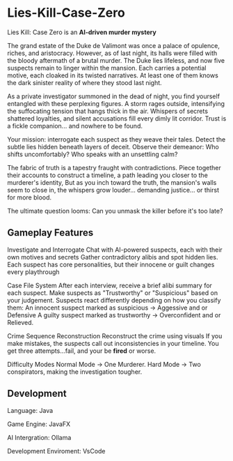 # Lies-Kill-Case-Zero
Lies Kill: Case Zero is an **AI-driven murder mystery**

  The grand estate of the Duke de Valimont was once a palace of opulence, riches, and aristocracy. However, as of last night,
  its halls were filled with the bloody aftermath of a brutal murder. The Duke lies lifeless, and now five suspects remain to linger within the mansion.
  Each carries a potential motive, each cloaked in its twisted narratives. At least one of them knows the dark sinister reality of where they stood last night.

  As a private investigator summoned in the dead of night, you find yourself entangled with these perplexing figures. A storm rages outside, intensifying the suffocating tension that hangs thick in the air.
  Whispers of secrets shattered loyalties, and silent accusations fill every dimly lit corridor.
  Trust is a fickle companion... and nowhere to be found.

  Your mission: interrogate each suspect as they weave their tales. Detect the subtle lies hidden beneath layers of deceit. Observe their demeanor:
  Who shifts uncomfortably? Who speaks with an unsettling calm?

  The fabric of truth is a tapestry fraught with contradictions. Piece together their accounts to construct a timeline, a path leading you closer to the murderer's identity,
  But as you inch toward the truth, the mansion's walls seem to close in, the whispers grow louder... demanding justice... or thirst for more blood.

  The ultimate question looms: Can you unmask the killer before it's too late?

##  Gameplay Features
   Investigate and Interrogate
            Chat with AI-powered suspects, each with their own motives and secrets
            Gather contradictory alibis and spot hidden lies.
            Each suspect has core personalities, but their innocene or guilt changes every playthrough
        
   Case File System
            After each interview, receive a brief alibi summary for each suspect.
            Make suspects as "Trustworthy" or "Suspicious" based on your judgement.
            Suspects react differently depending on how you classify them:
                An innocent suspect marked as suspicious -> Aggessive and or Defensive
                A guilty suspect marked as trustworthy -> Overconfident and or Relieved.
        
   Crime Sequence Reconstruction
            Reconstruct the crime using visuals
            If you make mistakes, the suspects call out inconsistencies in your timeline.
            You get three attempts...fail, and your be **fired** or worse.
        
   Difficulty Modes
            Normal Mode -> One Murderer.
            Hard Mode -> Two conspirators, making the investigation tougher.

##  Development
  Language: Java
      
  Game Engine: JavaFX
  
  AI Intergration: Ollama
  
  Development Enviroment: VsCode
